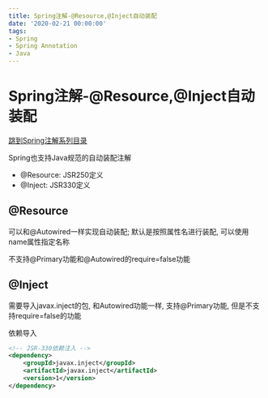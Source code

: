 ```yaml
---
title: Spring注解-@Resource,@Inject自动装配
date: '2020-02-21 00:00:00'
tags:
- Spring
- Spring Annotation
- Java
---
```


# Spring注解-@Resource,@Inject自动装配

[跳到Spring注解系列目录](spring-anno-table.md)

Spring也支持Java规范的自动装配注解

- @Resource: JSR250定义
- @Inject: JSR330定义

## @Resource

可以和@Autowired一样实现自动装配; 默认是按照属性名进行装配, 可以使用name属性指定名称

不支持@Primary功能和@Autowired的require=false功能

## @Inject

需要导入javax.inject的包, 和Autowired功能一样, 支持@Primary功能, 但是不支持require=false的功能

依赖导入

```xml
<!-- JSR-330依赖注入 -->
<dependency>
	<groupId>javax.inject</groupId>
	<artifactId>javax.inject</artifactId>
	<version>1</version>
</dependency>
```
